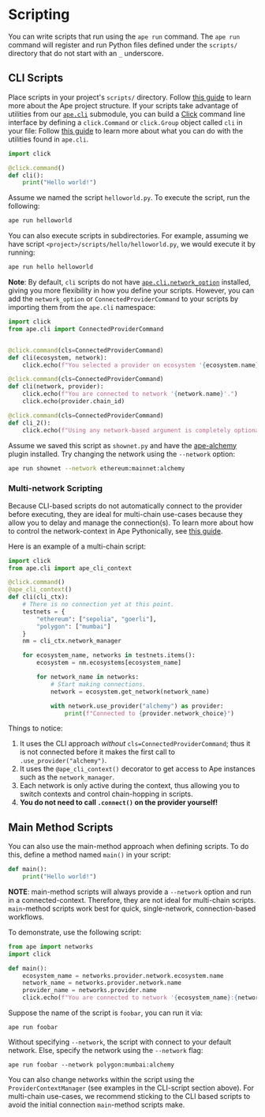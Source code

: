 # Scripting

You can write scripts that run using the `ape run` command.
The `ape run` command will register and run Python files defined under the `scripts/` directory that do not start with an `_` underscore.

## CLI Scripts

Place scripts in your project's `scripts/` directory.
Follow [this guide](./projects.html) to learn more about the Ape project structure.
If your scripts take advantage of utilities from our [`ape.cli`](../methoddocs/cli.html#ape-cli) submodule, you can build a [Click](https://click.palletsprojects.com/) command line interface by defining a `click.Command` or `click.Group` object called `cli` in your file:
Follow [this guide](./clis.html) to learn more about what you can do with the utilities found in `ape.cli`.

```python
import click

@click.command()
def cli():
    print("Hello world!")
```

Assume we named the script `helloworld.py`.
To execute the script, run the following:

```bash
ape run helloworld
```

You can also execute scripts in subdirectories.
For example, assuming we have script `<project>/scripts/hello/helloworld.py`, we would execute it by running:

```bash
ape run hello helloworld
```

**Note**: By default, `cli` scripts do not have [`ape.cli.network_option`](../methoddocs/cli.html?highlight=options#ape.cli.options.network_option) installed, giving you more flexibility in how you define your scripts.
However, you can add the `network_option` or `ConnectedProviderCommand` to your scripts by importing them from the `ape.cli` namespace:

```python
import click
from ape.cli import ConnectedProviderCommand


@click.command(cls=ConnectedProviderCommand)
def cli(ecosystem, network):
    click.echo(f"You selected a provider on ecosystem '{ecosystem.name}' and {network.name}.")

@click.command(cls=ConnectedProviderCommand)
def cli(network, provider):
    click.echo(f"You are connected to network '{network.name}'.")
    click.echo(provider.chain_id)

@click.command(cls=ConnectedProviderCommand)
def cli_2():
    click.echo(f"Using any network-based argument is completely optional.")
```

Assume we saved this script as `shownet.py` and have the [ape-alchemy](https://github.com/ApeWorX/ape-alchemy) plugin installed.
Try changing the network using the `--network` option:

```bash
ape run shownet --network ethereum:mainnet:alchemy
```

### Multi-network Scripting

Because CLI-based scripts do not automatically connect to the provider before executing, they are ideal for multi-chain use-cases because they allow you to delay and manage the connection(s).
To learn more about how to control the network-context in Ape Pythonically, see [this guide](https://docs.apeworx.io/ape/stable/userguides/networks.html#provider-context-manager).

Here is an example of a multi-chain script:

```python
import click
from ape.cli import ape_cli_context

@click.command()
@ape_cli_context()
def cli(cli_ctx):        
    # There is no connection yet at this point.
    testnets = {
        "ethereum": ["sepolia", "goerli"],
        "polygon": ["mumbai"]
    }
    nm = cli_ctx.network_manager

    for ecosystem_name, networks in testnets.items():
        ecosystem = nm.ecosystems[ecosystem_name]

        for network_name in networks:
            # Start making connections.
            network = ecosystem.get_network(network_name)

            with network.use_provider("alchemy") as provider:
                print(f"Connected to {provider.network_choice}")
```

Things to notice:

1. It uses the CLI approach _without_ `cls=ConnectedProviderCommand`; thus it is not connected before it makes the first call to `.use_provider("alchemy")`.
2. It uses the `@ape_cli_context()` decorator to get access to Ape instances such as the `network_manager`.
3. Each network is only active during the context, thus allowing you to switch contexts and control chain-hopping in scripts.
4. **You do not need to call `.connect()` on the provider yourself!**

## Main Method Scripts

You can also use the main-method approach when defining scripts.
To do this, define a method named `main()` in your script:

```python
def main():
    print("Hello world!")
```

**NOTE**: main-method scripts will always provide a `--network` option and run in a connected-context.
Therefore, they are not ideal for multi-chain scripts.
`main`-method scripts work best for quick, single-network, connection-based workflows.

To demonstrate, use the following script:

```python
from ape import networks
import click

def main():
    ecosystem_name = networks.provider.network.ecosystem.name
    network_name = networks.provider.network.name
    provider_name = networks.provider.name
    click.echo(f"You are connected to network '{ecosystem_name}:{network_name}:{provider_name}'.")
```

Suppose the name of the script is `foobar`, you can run it via:

```shell
ape run foobar
```

Without specifying `--network`, the script with connect to your default network.
Else, specify the network using the `--network` flag:

```shell
ape run foobar --network polygon:mumbai:alchemy
```

You can also change networks within the script using the `ProviderContextManager` (see examples in the CLI-script section above).
For multi-chain use-cases, we recommend sticking to the CLI based scripts to avoid the initial connection `main`-method scripts make.
